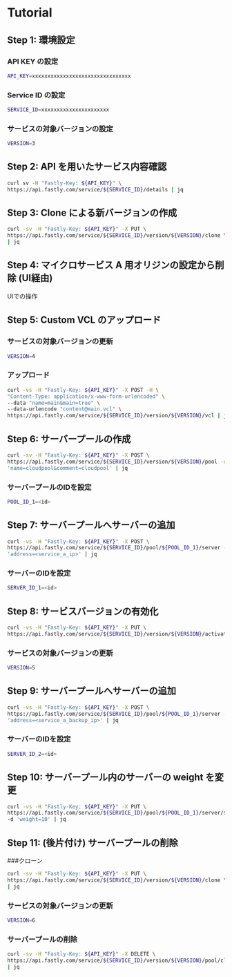 # Tutorial

## Step 1: 環境設定
### API KEY の設定
```bash
API_KEY=xxxxxxxxxxxxxxxxxxxxxxxxxxxxxxxx
```
### Service ID の設定
```bash
SERVICE_ID=xxxxxxxxxxxxxxxxxxxxxx
```
### サービスの対象バージョンの設定
```bash
VERSION=3
```

## Step 2: API を用いたサービス内容確認
```bash
curl sv -H "Fastly-Key: ${API_KEY}" \
https://api.fastly.com/service/${SERVICE_ID}/details | jq
```

## Step 3: Clone による新バージョンの作成
```bash
curl -sv -H "Fastly-Key: ${API_KEY}" -X PUT \
https://api.fastly.com/service/${SERVICE_ID}/version/${VERSION}/clone \
| jq
```

## Step 4: マイクロサービス A 用オリジンの設定から削除 (UI経由)

UIでの操作

## Step 5: Custom VCL のアップロード
### サービスの対象バージョンの更新
```bash
VERSION=4
```
### アップロード 
```bash
curl -vs -H "Fastly-Key: ${API_KEY}" -X POST -H \
"Content-Type: application/x-www-form-urlencoded" \
--data "name=main&main=true" \
--data-urlencode "content@main.vcl" \
https://api.fastly.com/service/${SERVICE_ID}/version/${VERSION}/vcl | jq
```

## Step 6: サーバープールの作成
```bash
curl -sv -H "Fastly-Key: ${API_KEY}" -X POST \
https://api.fastly.com/service/${SERVICE_ID}/version/${VERSION}/pool -d \
'name=cloudpool&comment=cloudpool' | jq
```
### サーバープールのIDを設定
```bash
POOL_ID_1=<id>
```

## Step 7: サーバープールへサーバーの追加
```bash
curl -vs -H "Fastly-Key: ${API_KEY}" -X POST \
https://api.fastly.com/service/${SERVICE_ID}/pool/${POOL_ID_1}/server -d \
'address=<service_a_ip>' | jq
```
### サーバーのIDを設定
```bash
SERVER_ID_1=<id>
```

## Step 8: サービスバージョンの有効化
```bash
curl -vs -H "Fastly-Key: ${API_KEY}" -X PUT \
https://api.fastly.com/service/${SERVICE_ID}/version/${VERSION}/activate | jq
```
### サービスの対象バージョンの更新
```bash
VERSION=5
```

## Step 9: サーバープールへサーバーの追加
```bash
curl -vs -H "Fastly-Key: ${API_KEY}" -X POST \
https://api.fastly.com/service/${SERVICE_ID}/pool/${POOL_ID_1}/server -d \
'address=<service_a_backup_ip>' | jq
```
### サーバーのIDを設定
```bash
SERVER_ID_2=<id>
```

## Step 10: サーバープール内のサーバーの weight を変更
```bash
curl -vs -H "Fastly-Key: ${API_KEY}" -X PUT \
https://api.fastly.com/service/${SERVICE_ID}/pool/${POOL_ID_1}/server/${SERVER_ID_1} \
-d 'weight=10' | jq
```

## Step 11: (後片付け) サーバープールの削除
###クローン
```bash
curl -sv -H "Fastly-Key: ${API_KEY}" -X PUT \
https://api.fastly.com/service/${SERVICE_ID}/version/${VERSION}/clone \
| jq
```

### サービスの対象バージョンの更新
```bash
VERSION=6
```

### サーバープールの削除
```bash
curl -sv -H "Fastly-Key: ${API_KEY}" -X DELETE \
https://api.fastly.com/service/${SERVICE_ID}/version/${VERSION}/pool/cloudpool \
| jq
```
